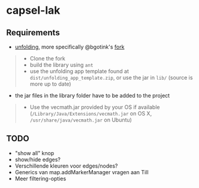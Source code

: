# capsel-lak

## Requirements

* [unfolding](http://unfoldingmaps.org), more specifically @bgotink's [fork](/bgotink/unfolding)
> * Clone the fork
> * build the library using ```ant```
> * use the unfolding app template found at ```dist/unfolding_app_template.zip```, or use the jar in ```lib/``` (source is more up to date)
* the jar files in the library folder have to be added to the project
> * Use the vecmath.jar provided by your OS if available (```/Library/Java/Extensions/vecmath.jar``` on OS X, ```/usr/share/java/vecmath.jar``` on Ubuntu)

## TODO

- "show all" knop
- show/hide edges?
- Verschillende kleuren voor edges/nodes?
- Generics van map.addMarkerManager vragen aan Till 
- Meer filtering-opties
